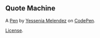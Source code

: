 Quote Machine
-------------


A [Pen](https://codepen.io/yesseniamelendez/pen/BwEWqe) by [Yessenia Melendez](https://codepen.io/yesseniamelendez) on [CodePen](https://codepen.io).

[License](https://codepen.io/yesseniamelendez/pen/BwEWqe/license).